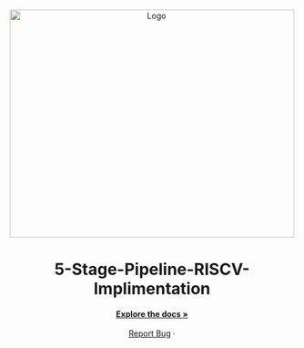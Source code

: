 <!-- PROJECT LOGO -->
<br />
<p align="center">
    <img src="https://vajiram-prod.s3.ap-south-1.amazonaws.com/RISC_V_technology_a1263c7245.png" alt="Logo" width="500" height="400">

  <h1 align="center">5-Stage-Pipeline-RISCV-Implimentation</h1>

  <p align="center">
    <a href="https://github.com/Vaishnavi-Pandurangan-1/5-Stage-Pipeline-RISC-V/tree/main/Documentations"><strong>Explore the docs »</strong></a>
    <br />
    <br />
    <a href="https://github.com/Vaishnavi-Pandurangan-1/5-Stage-Pipeline-RISC-V/issues">Report Bug</a>
    ·
  </p>
</p>
